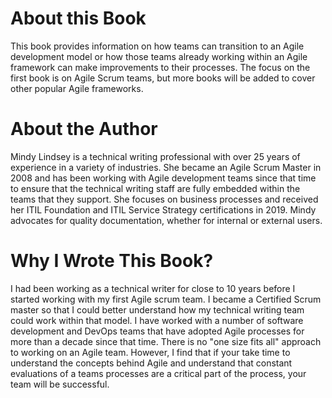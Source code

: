 # About this Book

This book provides information on how teams can transition to an Agile development model or how those teams already working within an Agile framework can make improvements to their processes. The focus on the first book is on Agile Scrum teams, but more books will be added to cover other popular Agile frameworks.


# About the Author
Mindy Lindsey is a technical writing professional with over 25 years of experience in a variety of industries. She became an Agile Scrum Master in 2008 and has been working with Agile development teams since that time to ensure that the technical writing staff are fully embedded within the teams that they support. She focuses on business processes and received her ITIL Foundation and ITIL Service Strategy certifications in 2019. Mindy advocates for quality documentation, whether for internal or external users.

# Why I Wrote This Book?

I had been working as a technical writer for close to 10 years before I started working with my first Agile scrum team. I became a Certified Scrum master so that I could better understand how my technical writing team could work within that model. I have worked with a number of software development and DevOps teams that have adopted Agile processes for more than a decade since that time. There is no "one size fits all" approach to working on an Agile team. However, I find that if your take time to understand the concepts behind Agile and understand that constant evaluations of a teams processes are a critical part of the process, your team will be successful.

